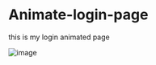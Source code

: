 # Animate-login-page
this is my login animated page

![image](https://user-images.githubusercontent.com/75322969/217290141-89c8f8b1-2dc4-4140-82f7-9c401ed071bc.png)

